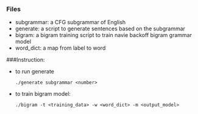 ### Files
* subgrammar: a CFG subgrammar of English
* generate: a script to generate sentences based on the subgrammar
* bigram: a bigram training script to train navie backoff bigram grammar model
* word_dict: a map from label to word

###Instruction:
* to run generate

    `./generate subgrammar <number>`

* to train bigram model:

    `./bigram -t <training_data> -w <word_dict> -m <output_model>`


